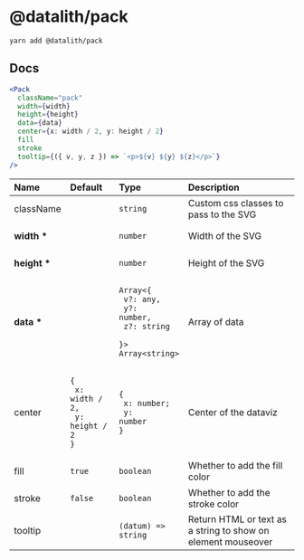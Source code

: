 # @datalith/pack

```
yarn add @datalith/pack
```

## Docs

```jsx
<Pack
  className="pack"
  width={width}
  height={height}
  data={data}
  center={x: width / 2, y: height / 2}
  fill
  stroke
  tooltip={({ v, y, z }) => `<p>${v} ${y} ${z}</p>`}
/>
```

| Name             | Default                                                            | Type                                                                                                  | Description                                                  |
| :--------------- | :----------------------------------------------------------------- | :---------------------------------------------------------------------------------------------------- | :----------------------------------------------------------- |
| className        |                                                                    | <pre><code>string</code></pre>                                                                        | Custom css classes to pass to the SVG                        |
| <b>width \*</b>  |                                                                    | <pre><code>number</code></pre>                                                                        | Width of the SVG                                             |
| <b>height \*</b> |                                                                    | <pre><code>number</code></pre>                                                                        | Height of the SVG                                            |
| <b>data \*</b>   |                                                                    | <pre><code>Array<{<br> v?: any,<br> y?: number,<br> z?: string <br>}><br>Array\<string\></code></pre> | Array of data                                                |
| center           | <pre><code>{<br> x: width / 2,<br> y: height / 2<br>}</code></pre> | <pre><code>{<br> x: number;<br> y: number<br>}</code></pre>                                           | Center of the dataviz                                        |
| fill             | <pre><code>true</code></pre>                                       | <pre><code>boolean</code></pre>                                                                       | Whether to add the fill color                                |
| stroke           | <pre><code>false</code></pre>                                      | <pre><code>boolean</code></pre>                                                                       | Whether to add the stroke color                              |
| tooltip          |                                                                    | <pre><code>(datum) => string</code></pre>                                                             | Return HTML or text as a string to show on element mouseover |
